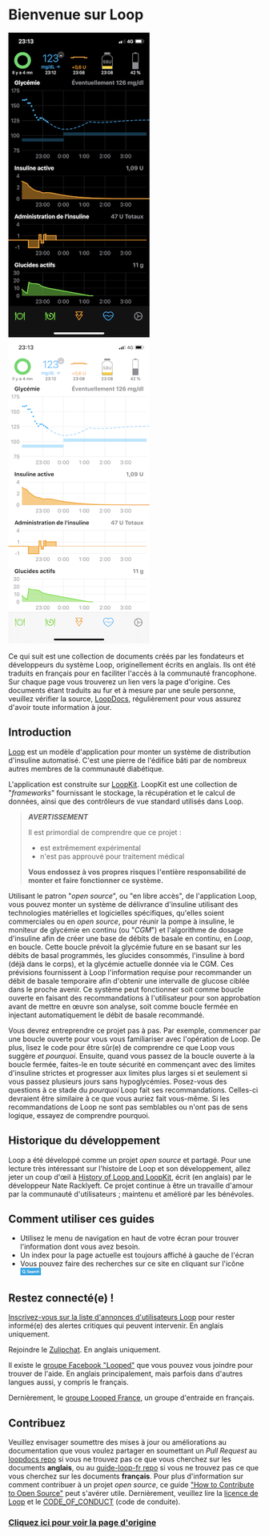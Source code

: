 # Bienvenue sur Loop

![dark-mode](img/dark-mode.PNG) ![light-mode](img/light-mode.PNG)

Ce qui suit est une collection de documents créés par les fondateurs et développeurs du système Loop, originellement écrits en anglais. Ils ont été traduits en français pour en faciliter l'accès à la communauté francophone. Sur chaque page vous trouverez un lien vers la page d'origine. Ces documents étant traduits au fur et à mesure par une seule personne, veuillez vérifier la source, [LoopDocs](https://loopkit.github.io/loopdocs/), régulièrement pour vous assurez d'avoir toute information à jour.

## Introduction
[Loop](https://github.com/LoopKit/Loop) est un modèle d'application pour monter un système de distribution d'insuline automatisé. C'est une pierre de l'édifice bâti par de nombreux autres membres de la communauté diabétique.

L'application est construite sur [LoopKit](https://github.com/LoopKit/LoopKit). LoopKit est une collection de "*frameworks*" fournissant le stockage, la récupération et le calcul de données, ainsi que des contrôleurs de vue standard utilisés dans Loop.

>
>***AVERTISSEMENT***
>
> Il est primordial de comprendre que ce projet :
>
> * est extrêmement expérimental
> * n'est pas approuvé pour traitement médical
>
> **Vous endossez à vos propres risques l'entière responsabilité de monter et faire fonctionner ce système.**
>

Utilisant le patron "*open source*", ou "en libre accès", de l'application Loop, vous pouvez monter un système de délivrance d'insuline utilisant des technologies matérielles et logicielles spécifiques, qu'elles soient commerciales ou en *open source*, pour réunir la pompe à insuline, le moniteur de glycémie en continu (ou "*CGM*") et l'algorithme de dosage d'insuline afin de créer une base de débits de basale en continu, en *Loop*, en boucle. Cette boucle prévoit la glycémie future en se basant sur les débits de basal programmés, les glucides consommés, l'insuline à bord (déjà dans le corps), et la glycémie actuelle donnée via le CGM. Ces prévisions fournissent à Loop l'information requise pour recommander un débit de basale temporaire afin d'obtenir une intervalle de glucose ciblée dans le proche avenir. Ce système peut fonctionner soit comme boucle ouverte en faisant des recommandations à l'utilisateur pour son approbation avant de mettre en œuvre son analyse, soit comme boucle fermée en injectant automatiquement le débit de basale recommandé.

Vous devrez entreprendre ce projet pas à pas. Par exemple, commencer par une boucle ouverte pour vous vous familiariser avec l'opération de Loop. De plus, lisez le code pour être sûr(e) de comprendre ce que Loop vous suggère *et pourquoi*. Ensuite, quand vous passez de la boucle ouverte à la boucle fermée, faites-le en toute sécurité en commençant avec des limites d'insuline strictes et progresser aux limites plus larges si et seulement si vous passez plusieurs jours sans hypoglycémies. Posez-vous des questions à ce stade du *pourquoi* Loop fait ses recommandations. Celles-ci devraient être similaire à ce que vous auriez fait vous-même. Si les recommandations de Loop ne sont pas semblables ou n'ont pas de sens logique, essayez de comprendre pourquoi.

## Historique du développement
Loop a été développé comme un projet *open source* et partagé. Pour une lecture très intéressant sur l'histoire de Loop et son développement, allez jeter un coup d'œil à [History of Loop and LoopKit](https://medium.com/@loudnate/the-history-of-loop-and-loopkit-59b3caf13805), écrit (en anglais) par le développeur Nate Racklyeft. Ce projet continue à être un travaille d'amour par la communauté d'utilisateurs ; maintenu et amélioré par les bénévoles.

## Comment utiliser ces guides

* Utilisez le menu de navigation en haut de votre écran pour trouver l'information dont vous avez besoin.
* Un index pour la page actuelle est toujours affiché à gauche de l'écran 
* Vous pouvez faire des recherches sur ce site en cliquant sur l'icône ![search](img/search.png "Search")

## Restez connecté(e) !
[Inscrivez-vous sur la liste d'annonces d'utilisateurs Loop](https://groups.google.com/forum/#!forum/loop-ios-users) pour rester informé(e) des alertes critiques qui peuvent intervenir. En anglais uniquement.

Rejoindre le [Zulipchat](https://loop.zulipchat.com). En anglais uniquement.

Il existe le [groupe Facebook "Looped"](https://www.facebook.com/groups/TheLoopedGroup/?fref=nf) que vous pouvez vous joindre pour trouver de l'aide. En anglais principalement, mais parfois dans d'autres langues aussi, y compris le français.

Dernièrement, le [groupe Looped France](https://www.facebook.com/groups/478980526199264/), un groupe d'entraide en français.

## Contribuez
Veuillez envisager soumettre des mises à jour ou améliorations au documentation que vous voulez partager en soumettant un *Pull Request* au [loopdocs repo](https://github.com/LoopKit/loopdocs) si vous ne trouvez pas ce que vous cherchez sur les documents **anglais**, ou au [guide-loop-fr repo](https://github.com/cyoung1024/guide-loop-fr) si vous ne trouvez pas ce que vous cherchez sur les documents **français**. Pour plus d'information sur comment contribuer à un projet *open source*, ce guide ["How to Contribute to Open Source"](https://opensource.guide/how-to-contribute/) peut s'avérer utile. Dernièrement, veuillez lire la [licence de Loop](https://github.com/LoopKit/Loop/blob/master/LICENSE.md) et le [CODE_OF_CONDUCT](https://github.com/LoopKit/Loop/blob/master/CODE_OF_CONDUCT.md) (code de conduite).

### [Cliquez ici pour voir la page d'origine](https://loopkit.github.io/loopdocs/)
